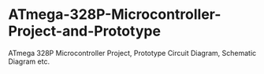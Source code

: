 # ATmega-328P-Microcontroller-Project-and-Prototype
ATmega 328P Microcontroller Project, Prototype Circuit Diagram, Schematic Diagram etc.
